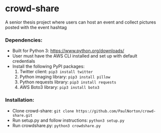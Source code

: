 # crowd-share
A senior thesis project where users can host an event and collect pictures posted with the event hashtag

### Dependencies: ###

* Built for Python 3: https://www.python.org/downloads/
* User must have the AWS CLI installed and set up with default credentials
* Install the following PyPI packages:
	1. Twitter client: `pip3 install twitter`
	2. Python imaging library: `pip3 install pillow`
	3. Python requests library: `pip3 install requests` 
	4. AWS Boto3 library: `pip3 install boto3`

### Installation: ###

* Clone crowd-share: `git clone https://github.com/PaulNorton/crowd-share.git`
* Run setup.py and follow instructions: `python3 setup.py`
* Run crowdshare.py: `python3 crowdshare.py`
